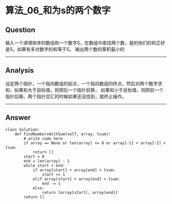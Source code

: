 # 算法_06_和为s的两个数字


## Question
输入一个递增排序的数组和一个数字S，在数组中查找两个数，是的他们的和正好是S，如果有多对数字的和等于S，
输出两个数的乘积最小的

----

## Analysis
设定两个指针，一个指向数组的起点，一个指向数组的终点，然后对两个数字求和，如果和大于目标值，则把后一个指针前移，
如果和小于目标值，则把前一个指针后移。两个指针交汇的时候如果还没找到，就终止操作。

----

## Answer
```
class Solution:
    def FindNumbersWithSum(self, array, tsum):
        # write code here
        if array == None or len(array) <= 0 or array[-1] + array[-2] < tsum:
            return []
        start = 0
        end = len(array) - 1
        while start < end:
            if array[start] + array[end] < tsum:
                start += 1
            elif array[start] + array[end] > tsum:
                end -= 1
            else:
                return [array[start], array[end]]
        return []
```